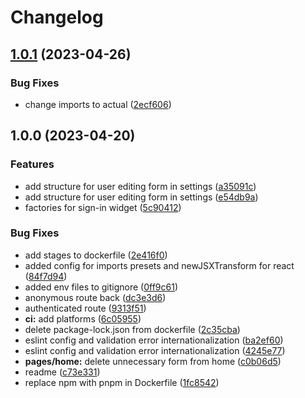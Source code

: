 # Changelog

## [1.0.1](https://github.com/youtogether-online/frontend/compare/v1.0.0...v1.0.1) (2023-04-26)


### Bug Fixes

* change imports to actual ([2ecf606](https://github.com/youtogether-online/frontend/commit/2ecf606140155b2b5b076283907480ea2f926f89))

## 1.0.0 (2023-04-20)


### Features

* add structure for user editing form in settings ([a35091c](https://github.com/youtogether-online/frontend/commit/a35091c5735c6ee921d6e03d65833b0d0ad31393))
* add structure for user editing form in settings ([e54db9a](https://github.com/youtogether-online/frontend/commit/e54db9a78ef6fc6361be7fa93098891ec6a0509e))
* factories for sign-in widget ([5c90412](https://github.com/youtogether-online/frontend/commit/5c9041264b9e4511b3778266b49ea41e90db82f2))


### Bug Fixes

* add stages to dockerfile ([2e416f0](https://github.com/youtogether-online/frontend/commit/2e416f06670d0b34efe9acacb61d1b998d272f45))
* added config for imports presets and newJSXTransform for react ([84f7d94](https://github.com/youtogether-online/frontend/commit/84f7d9442f7110b8e3e6349a094b9f1d3049ecf1))
* added env files to gitignore ([0ff9c61](https://github.com/youtogether-online/frontend/commit/0ff9c61fab598bec88be0e2e99301b2ed20a47eb))
* anonymous route back ([dc3e3d6](https://github.com/youtogether-online/frontend/commit/dc3e3d65583163c769584733e3a32a36377dea3f))
* authenticated route ([9313f51](https://github.com/youtogether-online/frontend/commit/9313f516a77c3dbe4dc269d2c7a61d48f4391813))
* **ci:** add platforms ([6c05955](https://github.com/youtogether-online/frontend/commit/6c05955df876c58e1e63801658e5a6ac42dc1120))
* delete package-lock.json from dockerfile ([2c35cba](https://github.com/youtogether-online/frontend/commit/2c35cba4981f3d6f0f466d1c3404da901df307fe))
* eslint config and validation error internationalization ([ba2ef60](https://github.com/youtogether-online/frontend/commit/ba2ef603c4d5d83c9bc108e34b8a76e26e6018b1))
* eslint config and validation error internationalization ([4245e77](https://github.com/youtogether-online/frontend/commit/4245e7776e8139dda656381968f2dc0c825edd75))
* **pages/home:** delete unnecessary form from home ([c0b06d5](https://github.com/youtogether-online/frontend/commit/c0b06d55577de0d039a7f91eed36695013011814))
* readme ([c73e331](https://github.com/youtogether-online/frontend/commit/c73e331fe2025d005e5b7372f55b5df8f4fbb6ee))
* replace npm with pnpm in Dockerfile ([1fc8542](https://github.com/youtogether-online/frontend/commit/1fc8542c2c696562859cfb2f2dd99d6d24217c78))
